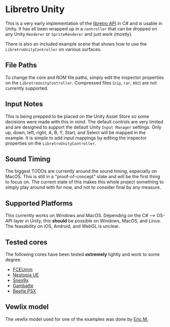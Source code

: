 # Libretro Unity

This is a very early implementation of the [libretro API](http://www.libretro.com) in C# and is usable in Unity. It has all been wrapped up in a `controller` that can be dropped on any Unity `Renderer` or `SpriteRenderer` and just work (mostly).

There is also an included example scene that shows how to use the `LibretroUnityController` on various surfaces.

## File Paths

To change the core and ROM file paths, simply edit the inspector properties on the `LibretroUnityController`. Compressed files (`zip`, `rar`, etc) are not currently supported. 

## Input Notes

This is being prepped to be placed on the Unity Asset Store so some decisions were made with this in mind. The default controls are very limited and are designed to support the default Unity `Input Manager` settings. Only up, down, left, right, A, B, Y, Start, and Select will be mapped in the example. It is simple to add input mappings by editing the inspector properties on the `LibretroUnityController`.

## Sound Timing

The biggest TODOs are currently around the sound timing, especially on MacOS. This is still in a "proof-of-concept" state and will be the first thing to focus on. The current state of this makes this whole project something to simply play around with for now, and not to consider final by any measure.

## Supported Platforms

This currently works on Windows and MacOS. Depending on the C# --> OS-API layer in Unity, this **should** be possible on Windows, MacOS, and Linux. The feasability on iOS, Android, and WebGL is unclear.

## Tested cores

The following cores have been tested **extremely** lightly and work to some degree.

* [FCEUmm](http://buildbot.libretro.com/nightly/windows/x86_64/latest/fceumm_libretro.dll.zip)
* [Nestopia UE](http://buildbot.libretro.com/nightly/windows/x86_64/latest/nestopia_libretro.dll.zip)
* [Snes9x](http://buildbot.libretro.com/nightly/windows/x86_64/latest/snes9x_libretro.dll.zip)
* [Gambatte](http://buildbot.libretro.com/nightly/windows/x86_64/latest/gambatte_libretro.dll.zip)
* [Beetle PSX](https://buildbot.libretro.com/nightly/windows/x86_64/latest/mednafen_psx_libretro.dll.zip)

## Vewlix model

The vewlix model used for one of the examples was done by [Eric M.](https://3dwarehouse.sketchup.com/model/96776355cdda6e5cb8ad76492f5638ee/Vewlix-Arcade-Cabinet)
